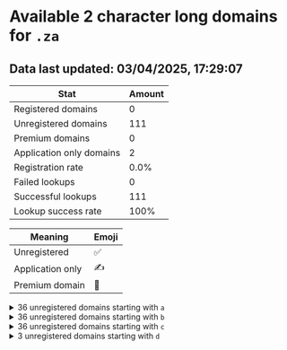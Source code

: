 # Available 2 character long domains for `.za`

## Data last updated: 03/04/2025, 17:29:07

|Stat|Amount|
|--|--|
|Registered domains|0|
|Unregistered domains|111|
|Premium domains|0|
|Application only domains|2|
|Registration rate|0.0%|
|Failed lookups|0|
|Successful lookups|111|
|Lookup success rate|100%|


|Meaning|Emoji|
|--|--|
|Unregistered|:white_check_mark:|
|Application only|:writing_hand:|
|Premium domain|:gem:|

<details>
<summary>36 unregistered domains starting with <bold><code>a</code></bold></summary>

|Type|Domain|
|--|--|
|:white_check_mark:|`a0.za`|
|:white_check_mark:|`a1.za`|
|:white_check_mark:|`a2.za`|
|:white_check_mark:|`a3.za`|
|:white_check_mark:|`a4.za`|
|:white_check_mark:|`a5.za`|
|:white_check_mark:|`a6.za`|
|:white_check_mark:|`a7.za`|
|:white_check_mark:|`a8.za`|
|:white_check_mark:|`a9.za`|
|:white_check_mark:|`aa.za`|
|:white_check_mark:|`ab.za`|
|:writing_hand:|`ac.za`|
|:white_check_mark:|`ad.za`|
|:white_check_mark:|`ae.za`|
|:white_check_mark:|`af.za`|
|:white_check_mark:|`ag.za`|
|:white_check_mark:|`ah.za`|
|:white_check_mark:|`ai.za`|
|:white_check_mark:|`aj.za`|
|:white_check_mark:|`ak.za`|
|:white_check_mark:|`al.za`|
|:white_check_mark:|`am.za`|
|:white_check_mark:|`an.za`|
|:white_check_mark:|`ao.za`|
|:white_check_mark:|`ap.za`|
|:white_check_mark:|`aq.za`|
|:white_check_mark:|`ar.za`|
|:white_check_mark:|`as.za`|
|:white_check_mark:|`at.za`|
|:white_check_mark:|`au.za`|
|:white_check_mark:|`av.za`|
|:white_check_mark:|`aw.za`|
|:white_check_mark:|`ax.za`|
|:white_check_mark:|`ay.za`|
|:white_check_mark:|`az.za`|
</details>
<details>
<summary>36 unregistered domains starting with <bold><code>b</code></bold></summary>

|Type|Domain|
|--|--|
|:white_check_mark:|`b0.za`|
|:white_check_mark:|`b1.za`|
|:white_check_mark:|`b2.za`|
|:white_check_mark:|`b3.za`|
|:white_check_mark:|`b4.za`|
|:white_check_mark:|`b5.za`|
|:white_check_mark:|`b6.za`|
|:white_check_mark:|`b7.za`|
|:white_check_mark:|`b8.za`|
|:white_check_mark:|`b9.za`|
|:white_check_mark:|`ba.za`|
|:white_check_mark:|`bb.za`|
|:white_check_mark:|`bc.za`|
|:white_check_mark:|`bd.za`|
|:white_check_mark:|`be.za`|
|:white_check_mark:|`bf.za`|
|:white_check_mark:|`bg.za`|
|:white_check_mark:|`bh.za`|
|:white_check_mark:|`bi.za`|
|:white_check_mark:|`bj.za`|
|:white_check_mark:|`bk.za`|
|:white_check_mark:|`bl.za`|
|:white_check_mark:|`bm.za`|
|:white_check_mark:|`bn.za`|
|:white_check_mark:|`bo.za`|
|:white_check_mark:|`bp.za`|
|:white_check_mark:|`bq.za`|
|:white_check_mark:|`br.za`|
|:white_check_mark:|`bs.za`|
|:white_check_mark:|`bt.za`|
|:white_check_mark:|`bu.za`|
|:white_check_mark:|`bv.za`|
|:white_check_mark:|`bw.za`|
|:white_check_mark:|`bx.za`|
|:white_check_mark:|`by.za`|
|:white_check_mark:|`bz.za`|
</details>
<details>
<summary>36 unregistered domains starting with <bold><code>c</code></bold></summary>

|Type|Domain|
|--|--|
|:white_check_mark:|`c0.za`|
|:white_check_mark:|`c1.za`|
|:white_check_mark:|`c2.za`|
|:white_check_mark:|`c3.za`|
|:white_check_mark:|`c4.za`|
|:white_check_mark:|`c5.za`|
|:white_check_mark:|`c6.za`|
|:white_check_mark:|`c7.za`|
|:white_check_mark:|`c8.za`|
|:white_check_mark:|`c9.za`|
|:white_check_mark:|`ca.za`|
|:white_check_mark:|`cb.za`|
|:white_check_mark:|`cc.za`|
|:white_check_mark:|`cd.za`|
|:white_check_mark:|`ce.za`|
|:white_check_mark:|`cf.za`|
|:white_check_mark:|`cg.za`|
|:white_check_mark:|`ch.za`|
|:white_check_mark:|`ci.za`|
|:white_check_mark:|`cj.za`|
|:white_check_mark:|`ck.za`|
|:white_check_mark:|`cl.za`|
|:white_check_mark:|`cm.za`|
|:white_check_mark:|`cn.za`|
|:writing_hand:|`co.za`|
|:white_check_mark:|`cp.za`|
|:white_check_mark:|`cq.za`|
|:white_check_mark:|`cr.za`|
|:white_check_mark:|`cs.za`|
|:white_check_mark:|`ct.za`|
|:white_check_mark:|`cu.za`|
|:white_check_mark:|`cv.za`|
|:white_check_mark:|`cw.za`|
|:white_check_mark:|`cx.za`|
|:white_check_mark:|`cy.za`|
|:white_check_mark:|`cz.za`|
</details>
<details>
<summary>3 unregistered domains starting with <bold><code>d</code></bold></summary>

|Type|Domain|
|--|--|
|:white_check_mark:|`da.za`|
|:white_check_mark:|`db.za`|
|:white_check_mark:|`dc.za`|
</details>